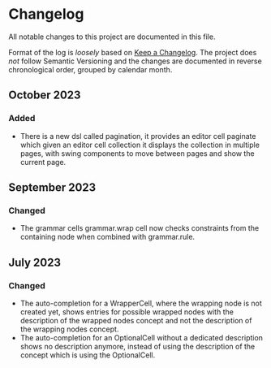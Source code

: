 # Changelog

All notable changes to this project are documented in this file.

Format of the log is _loosely_ based on [Keep a Changelog](https://keepachangelog.com/en/1.0.0/). 
The project does _not_ follow Semantic Versioning and the changes are documented in reverse chronological order, grouped by calendar month.

## October 2023

### Added

- There is a new dsl called pagination, it provides an editor cell paginate which given an editor cell collection it displays the collection in multiple pages, with swing components to move between pages and show the current page.

## September 2023

### Changed

- The grammar cells grammar.wrap cell now checks constraints from the containing node when combined with grammar.rule.

## July 2023

### Changed

- The auto-completion for a WrapperCell, where the wrapping node is not created yet, shows entries for possible wrapped nodes with the description of the wrapped nodes concept and not the description of the wrapping nodes concept.  
- The auto-completion for an OptionalCell without a dedicated description shows no description anymore, instead of using the description of the concept which is using the OptionalCell.  
